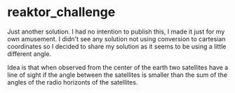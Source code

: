 # reaktor_challenge

Just another solution. I had no intention to publish this, I made it just for my own amusement.
I didn't see any solution not using conversion to cartesian coordinates so I decided to share
my solution as it seems to be using a little different angle.

Idea is that when observed from the center of the earth two satellites have a line of sight
if the angle between the satellites is smaller than the sum of the angles of the radio 
horizonts of the satellites.
